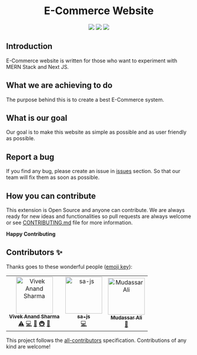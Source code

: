 
<h1 align="center">E-Commerce Website</h1>

<p align="center">
 <img src="https://img.shields.io/badge/License-MIT-blue.svg">
  <a href="#contributors"><img src="https://img.shields.io/badge/all_contributors-3-orange.svg?style=flat-square"></a>
  <a href="#issues"><img src="https://img.shields.io/badge/contributions-welcome-brightgreen.svg?style=flat"></a>
</p>





## Introduction

E-Commerce website is written for those who want to experiment with MERN Stack and Next JS.

## What we are achieving to do

The purpose behind this is to create a best E-Commerce system.

## What is our goal

Our goal is to make this website as simple as possible and as user friendly as possible.

## Report a bug

If you find any bug, please create an issue in [issues](https://github.com/Techistan/E-Commerce/issues) section. So that our team will fix them as soon as possible.

## How you can contribute

This extension is Open Source and anyone can contribute. We are always ready for new ideas and functionalities so pull requests are always welcome or see [CONTRIBUTING.md](./CONTRIBUTING.md) file for more information.


**Happy Contributing**
## Contributors ✨

Thanks goes to these wonderful people ([emoji key](https://allcontributors.org/docs/en/emoji-key)):

<!-- ALL-CONTRIBUTORS-LIST:START - Do not remove or modify this section -->
<!-- prettier-ignore -->
<table>
  <tr>
    <td align="center"><a href="https://viveksharmaui.js.org"><img src="https://avatars1.githubusercontent.com/u/28563357?v=4" width="100px;" alt="Vivek Anand Sharma"/><br /><sub><b>Vivek Anand Sharma</b></sub></a><br /><a href="https://github.com/Techistan/E-Commerce/commits?author=viveksharmaui" title="Tests">⚠️</a> <a href="https://github.com/Techistan/E-Commerce/commits?author=viveksharmaui" title="Code">💻</a> <a href="https://github.com/Techistan/E-Commerce/commits?author=viveksharmaui" title="Documentation">📖</a> <a href="#infra-viveksharmaui" title="Infrastructure (Hosting, Build-Tools, etc)">🚇</a> <a href="https://github.com/Techistan/E-Commerce/issues?q=author%3Aviveksharmaui" title="Bug reports">🐛</a></td>
    <td align="center"><a href="http://linkedin.com/in/saeeddev"><img src="https://avatars3.githubusercontent.com/u/17095740?v=4" width="100px;" alt="sa-js"/><br /><sub><b>sa-js</b></sub></a><br /><a href="https://github.com/Techistan/E-Commerce/commits?author=sa-js" title="Code">💻</a></td>
    <td align="center"><a href="https://github.com/Mudassar045"><img src="https://avatars0.githubusercontent.com/u/24487349?v=4" width="100px;" alt="Mudassar Ali"/><br /><sub><b>Mudassar Ali</b></sub></a><br /><a href="https://github.com/Techistan/E-Commerce/commits?author=Mudassar045" title="Documentation">📖</a></td>
  </tr>
</table>

<!-- ALL-CONTRIBUTORS-LIST:END -->

This project follows the [all-contributors](https://github.com/all-contributors/all-contributors) specification. Contributions of any kind are welcome!
